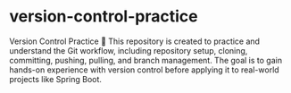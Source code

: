 # version-control-practice
Version Control Practice 🚀 This repository is created to practice and understand the Git workflow, including repository setup, cloning, committing, pushing, pulling, and branch management. The goal is to gain hands-on experience with version control before applying it to real-world projects like Spring Boot.
